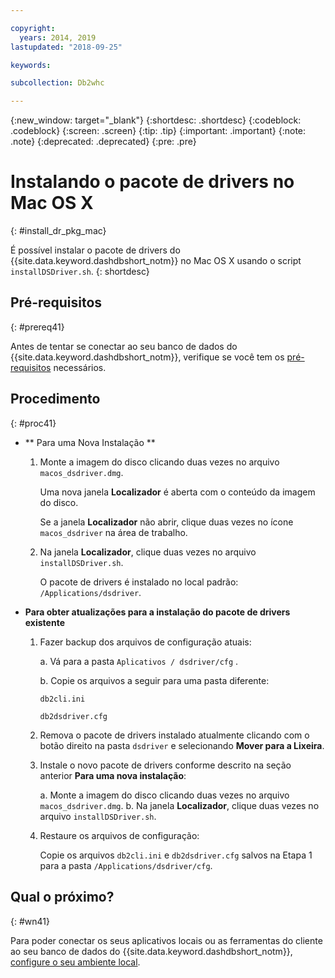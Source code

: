 ```yaml
---

copyright:
  years: 2014, 2019
lastupdated: "2018-09-25"

keywords:

subcollection: Db2whc

---
```


<!-- Attribute definitions --> 
{:new_window: target="_blank"}
{:shortdesc: .shortdesc}
{:codeblock: .codeblock}
{:screen: .screen}
{:tip: .tip}
{:important: .important}
{:note: .note}
{:deprecated: .deprecated}
{:pre: .pre}

# Instalando o pacote de drivers no Mac OS X
{: #install_dr_pkg_mac}

É possível instalar o pacote de drivers do {{site.data.keyword.dashdbshort_notm}} no Mac OS X usando o script `installDSDriver.sh`. 
{: shortdesc}

## Pré-requisitos
{: #prereq41}

Antes de tentar se conectar ao seu banco de dados do {{site.data.keyword.dashdbshort_notm}}, verifique se você tem os [pré-requisitos](/docs/services/Db2whc/connecting/connecting.html#prereqs) necessários.

<!-- Download the Db2 driver package for your operating system from the web console and install it. -->

## Procedimento
{: #proc41}

- ** Para uma Nova Instalação **

  1. Monte a imagem do disco clicando duas vezes no arquivo `macos_dsdriver.dmg`.
   
     Uma nova janela **Localizador** é aberta com o conteúdo da imagem do disco.

     Se a janela **Localizador** não abrir, clique duas vezes no ícone `macos_dsdriver` na área de trabalho.
  2. Na janela **Localizador**, clique duas vezes no arquivo `installDSDriver.sh`.

     O pacote de drivers é instalado no local padrão: `/Applications/dsdriver`.

- **Para obter atualizações para a instalação do pacote de drivers existente**

  1. Fazer backup dos arquivos de configuração atuais:

     a. Vá para a pasta  ` Aplicativos / dsdriver/cfg ` .

     b. Copie os arquivos a seguir para uma pasta diferente: 
    
        ` db2cli.ini `

        `db2dsdriver.cfg`
  2. Remova o pacote de drivers instalado atualmente clicando com o botão direito na pasta `dsdriver` e selecionando **Mover para a Lixeira**.
  3. Instale o novo pacote de drivers conforme descrito na seção anterior **Para uma nova instalação**:
     
     a. Monte a imagem do disco clicando duas vezes no arquivo `macos_dsdriver.dmg`.
     b. Na janela **Localizador**, clique duas vezes no arquivo `installDSDriver.sh`.
  4. Restaure os arquivos de configuração:

     Copie os arquivos `db2cli.ini` e `db2dsdriver.cfg` salvos na Etapa 1 para a pasta `/Applications/dsdriver/cfg`.

## Qual o próximo?
{: #wn41}

Para poder conectar os seus aplicativos locais ou as ferramentas do cliente ao seu banco de dados do {{site.data.keyword.dashdbshort_notm}}, [configure o seu ambiente local](/docs/services/Db2whc/connecting/driver_pkg_cfg.html).
